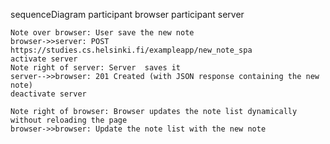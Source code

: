 sequenceDiagram
    participant browser
    participant server

    Note over browser: User save the new note
    browser->>server: POST https://studies.cs.helsinki.fi/exampleapp/new_note_spa
    activate server
    Note right of server: Server  saves it
    server-->>browser: 201 Created (with JSON response containing the new note)
    deactivate server

    Note right of browser: Browser updates the note list dynamically without reloading the page
    browser->>browser: Update the note list with the new note
